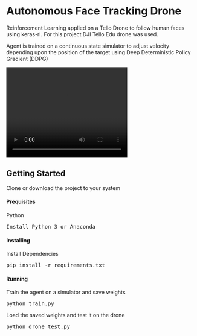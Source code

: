 # Autonomous Face Tracking Drone
<p>Reinforcement Learning applied on a Tello Drone to follow human faces using keras-rl. For this project DJI Tello Edu drone was used.</p>
<p>Agent is trained on a continuous state simulator to adjust velocity depending upon the position of the target using Deep Deterministic Policy Gradient (DDPG)</p>

 <video width="320" height="240" controls>
  <source src="resource/Drone.mp4" type="video/mp4">
  <source src="resource/Drone.ogg" type="video/ogg">
  Your browser does not support the video tag.
</video> 

## Getting Started
Clone or download the project to your system

<h4>Prequisites</h4>

<p>Python</p><pre>Install Python 3 or Anaconda</pre>

<h4>Installing</h4>

<p>Install Dependencies</p><pre>pip install -r requirements.txt</pre>

<h4>Running</h4>
<p>Train the agent on a simulator and save weights</p>
<pre>python train.py</pre>

<p>Load the saved weights and test it on the drone</p>
<pre>python drone_test.py</pre>
